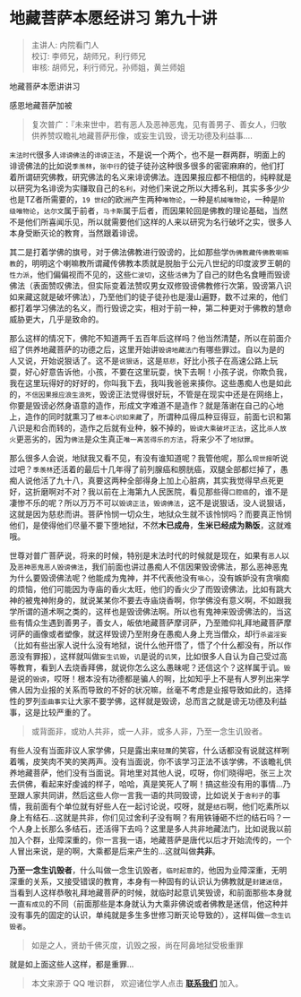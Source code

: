 # 地藏菩萨本愿经讲习 第九十讲

> 主讲人: 内院看门人 <br />
> 校订: 李师兄，胡师兄，利行师兄 <br />
> 审核: 胡师兄，利行师兄，孙师姐，黄兰师姐 <br />

地藏菩萨本愿讲讲习

感恩地藏菩萨加被

> 复次普广：『未来世中，若有恶人及恶神恶鬼，见有善男子、善女人，归敬供养赞叹瞻礼地藏菩萨形像，或妄生讥毁，谤无功德及利益事....

`末法时代`很多人`诽谤佛法`的`诽谤正法`，不是说一个两个，也不是一群两群，明面上的诽谤佛法的比如说`季羡林`，`张中行`的徒子徒孙这种很多很多的密密麻麻的，他们打着所谓研究佛教，研究佛法的名义来诽谤佛法。连因果报应都不相信的，纯粹就是以研究为名诽谤为实赚取自己的`名利`，对他们来说之所以大搏名利，其实多多少少也是TZ者所需要的，`19 世纪`的欧洲产生两种`唯物论`，一种是`机械唯物论`，一种是`阶级唯物论`，`达尔文`属于前者，`马卡斯`属于后者，而因果轮回是佛教的理论基础，当然不是他们所喜闻乐见，所以就需要他们这样的人来以研究为名行破坏之实，很多人本身受断灭论的教育，当然跟着诽谤。

其二是打着学佛的旗号，对于佛法佛教进行毁谤的，比如那些学`伪佛教藏传佛教喇嘛教`的，明明这个喇嘛教所谓藏传佛教本质就是脱胎于公元八世纪的印度波罗王朝的`性力派`，他们偏偏视而不见的，这些`仁波切`，这些`活佛`为了自己的财色名食睡而毁谤佛法（表面赞叹佛法，但实际变着法赞叹男女双修毁谤佛教修行次第，毁谤第八识如来藏这就是破坏佛法），乃至他们的徒子徒孙也是漫山遍野，数不过来的，他们都打着学习佛法的名义，而行毁谤之实，相对于前一种，第二种更对于佛教的慧命威胁更大，几乎是致命的。

那么这样的情况下，佛陀不知道两千五百年后这样吗？他当然清楚，所以在前面介绍了供养地藏菩萨的功德之后，这里开始讲`毁谤地藏法门`有哪些罪过。自以为是的人又说，开始说狠话了。这不是`说狠话`，这是`慈悲`，好比小孩子在高速公路上玩耍，好心好意告诉他，小孩，不要在这里玩耍，快下去啊！小孩子说，你欺负我，我在这里玩得好的好好的，你叫我下去，我叫我爸爸来揍你。这些愚痴人也是如此的，`不信因果报应浪生浪死`，毁谤正法觉得很好玩，不管是在现实中还是在网络上，你要是毁谤必然身语意的造作，形成文字难道不是造作？就是落谢在自己的心地上，造作的同时就熏习了`根本心识如来藏`了，所谓种瓜得瓜种豆得豆，前面七识和第八识是和合而转的，造作之后就有业种，躲不掉的，`毁谤大乘破坏正法`，这比`杀人放火`更恶劣的，因为`佛法`是众生真正`唯一离苦得乐的方法`，将来少不了`地狱罪`。

那么很多人会说，地狱我又看不见，有没有谁知道呢？我管他呢，那么`现世报`听说过吧？`季羡林`还活着的最后十几年得了前列腺癌和膀胱癌，双腿全部都烂掉了，愚痴人说他活了九十八，真要这两种全部得身上加上心脏病，其实我觉得早点死更好，这折磨啊对不对？我以前在上海第九人民医院，看见那些得`口腔癌`的，谁不是凄惨不乐的呢？所以万万不可以`毁谤正法`，`毁谤佛法`，这不是说狠话，没人说狠话，这就是因为慈悲而讲。菩萨怜悯一切众生，地狱众生就不该怜悯吗？而要真正怜悯他们，是使得他们尽量不要下堕地狱，不然**木已成舟**，**生米已经成为熟饭**，这就难哦。

世尊对普广菩萨说，将来的时候，特别是末法时代的时候就是现在，如果有`恶人`以及`恶神恶鬼恶人毁谤佛法`，我们前面也讲过愚痴人不信因果毁谤佛法，那么恶神恶鬼为什么要毁谤佛法呢？他能成为鬼神，并不代表他没有`嗔心`，没有嫉妒没有贪嗔痴的烦恼，他们可能因为寺庙的香火太旺，他们的香火少了而毁谤佛法，比如有跳大神的被鬼神附身的，就说某某你不要去寺庙烧香啊，你学佛没有意义啊，不如跟我学所谓的道术啊之类的，这样也是毁谤佛法啊。所以也有鬼神来毁谤佛法的，当这些有情众生遇到善男子，善女人，皈依地藏菩萨摩诃萨，乃至赡仰礼拜地藏菩萨摩诃萨的画像或者塑像，就这样毁谤乃至附身在愚痴人身上充当僧众，却行`杀盗淫妄`（比如有些出家人说什么没有地狱，说什么他开悟了，悟了个什么都没有，所以作恶没有罪报），这样就叫做`妄生讥毁`，`讥`是说的`讥笑`，比如很多人自认为自己受过高等教育，看到人去烧香拜佛，就说你怎么这么愚昧呢？还信这个？这样属于讥。`毁`是说的`毁谤`，哎呀！根本没有功德都是骗人的啊，比如知乎上不是有人罗列出来学佛人因为业报的关系而导致的不好的状况嘛，丝毫不考虑是业报导致如此的，选择性的罗列`歪曲事实`让大家不要学佛，这样就是毁谤，总而言之就是谤无功德及利益事，这是比较严重的了。

> 或背面非，或劝人共非，或一人非，或多人非，乃至一念生讥毁者。

有些人没有当面非议人家学佛，只是露出来`轻蔑`的笑容，什么话都没有说就这样咧着嘴，皮笑肉不笑的笑两声。没有当面说，你不该学习正法不该学佛，不该瞻礼供养地藏菩萨，他们没有当面说。背地里对其他人说，哎呀，你们晓得吧，张三上次去供佛，看起来好虔诚的样子，哈哈，真是笑死人了啊！搞这些没有用的事情...乃至跟人家共同讲，然后这些人你一言我一语的共同毁谤，比如说关于`舍利子`的事情，我前面有个单位就有好些人在一起讨论说，哎呀，就是`结石`啊，他们吃素所以身上有结石...这就是共非，你们见过舍利子没有啊？有用铁锤砸不烂的结石吗？一个人身上长那么多结石，还活得下去吗？这里是多人共非地藏法门，比如说我以前加入个群，业障深重的，你一言我一语，地藏菩萨是唐代以后才开始流传的，一个人冒出来说，是的啊，大乘都是后来产生的...这就叫做**共非**。

**乃至一念生讥毁者**，什么叫做一念生讥毁者，`临时起意`的，他因为业障深重，无明深重的关系，又接受错误的教育，本身有一种固有的认识认为佛教就是`封建迷信`，当看到人这样恭敬礼拜地藏菩萨的时候，就临时起意讥笑毁谤，和前面那些本身就一直`有成见`的不同（前面那些是本身就认为大乘非佛说或者佛教是迷信，他这种并没有事先的固定的认识，单纯就是多生多世修习断灭论导致的），这样叫做`一念生讥毁者`。

> 如是之人，贤劫千佛灭度，讥毁之报，尚在阿鼻地狱受极重罪

就是如上面这些人这样，都是重罪...

> 本文来源于 QQ 唯识群， 欢迎诸位学人点击 **[联系我们](https://mp.weixin.qq.com/s/lZCfWjmLjgNR165Tx4_bCQ)** 加入。
